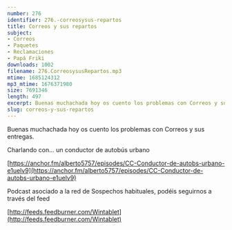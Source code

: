 ```yaml
---
number: 276
identifier: 276.-correosysus-repartos
title: Correos y sus repartos
subject:
- Correos
- Paquetes
- Reclamaciones
- Papá Friki
downloads: 1002
filename: 276.CorreosysusRepartos.mp3
mtime: 1685124312
mp3_mtime: 1676371980
size: 7691346
length: 497
excerpt: Buenas muchachada hoy os cuento los problemas con Correos y sus entregas
slug: correos-y-sus-repartos
---
```

Buenas muchachada hoy os cuento los problemas con Correos y sus entregas.

Charlando con... un conductor de autobús urbano

[https://anchor.fm/alberto5757/episodes/CC-Conductor-de-autobs-urbano-e1uelv9](https://anchor.fm/alberto5757/episodes/CC-Conductor-de-autobs-urbano-e1uelv9)

Podcast asociado a la red de Sospechos habituales, podéis seguirnos a través del feed

[http://feeds.feedburner.com/Wintablet](http://feeds.feedburner.com/Wintablet)